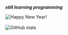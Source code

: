 ***still learning programming***

![Happy New Year!](https://media2.giphy.com/media/RbDKaczqWovIugyJmW/giphy.gif?cid=ecf05e4781xwp1nq8imrekp3gm17fke7r1whwa5idahnhhrq&rid=giphy.gif&ct=g)
<br>
<br>
![ GitHub stats](https://github-readme-stats.vercel.app/api?username=zodplugin&show_icons=true&theme=radical)
